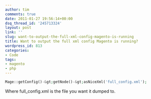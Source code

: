 ```yaml
---
author: tim
comments: true
date: 2011-01-27 19:56:14+00:00
dsq_thread_id: '245713324'
layout: post
link: ''
slug: want-to-output-the-full-xml-config-magento-is-running
title: Want to output the full xml config Magento is running?
wordpress_id: 813
categories:
- Code
tags:
- magento
- php
---
```


```PHP
Mage::getConfig()-&gt;getNode()-&gt;asNiceXml('full_config.xml');
```

Where full_config.xml is the file you want it dumped to. 